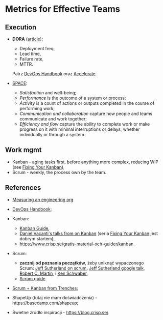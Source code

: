 # Metrics for Effective Teams

## Execution

- **DORA** ([article](https://cloud.google.com/blog/products/devops-sre/using-the-four-keys-to-measure-your-devops-performance)):
   - Deployment freq,
   - Lead time,
   - Failure rate,
   - MTTR.

   Patrz [DevOps Handbook](https://www.amazon.com/DevOps-Handbook-World-Class-Reliability-Organizations/dp/1942788002) oraz [Accelerate](https://www.amazon.com/Accelerate-Software-Performing-Technology-Organizations/dp/1942788339).

- [SPACE](https://queue.acm.org/detail.cfm?id=3454124):

   - *Satisfaction* and well-being;
   - *Performance* is the outcome of a system or process;
   - *Activity* is a count of actions or outputs completed in the course of performing work;
   - *Communication and collaboration* capture how people and teams communicate and work together;
   - *Efficiency and flow* capture the ability to complete work or make progress on it with minimal interruptions or delays, whether individually or through a system.

<!--
At the current iteration (tech < 20 engineers), no issues with quality, focus on flow of delivery:
Deployment Frequency:
production
      I track the whole system (as the primary  KPI) and per component (supportive, to have it for detailed discussions or as data for the retrospective).
Mean Lead Time for Change - from opening PR as a draft, in our company, we open such a PR as a very first step. Ar our scale, it is sufficient.
Change Failure Rate - I do not track it precisely; I update a Google Spreadsheet/Google Notebook when it happens.
Mean Time to Recovery - I consider only incidents P1 and P2.
On which metrics you focus first, it depends on the size of your engineering and your current challenges.
I bring at the 1on1 and retros DF and Lead Time; there were a few times when we talked about CFR.
-->

## Work mgmt

- Kanban - aging tasks first, before anything more complex, reducing WIP (see [Fixing Your Kanban](https://www.youtube.com/watch?v=ZP2NOy0EBgI&list=PL9uyGDiy_ChVfUxjc5gowNg0wW0gLFnx6)),
- Scrum - weekly, the process own by the team.

## References

- [Measuring an engineering org](https://lethain.com/measuring-engineering-organizations/)
- [DevOps Handbook](https://www.amazon.com/DevOps-Handbook-World-Class-Reliability-Organizations/dp/1942788002);
- Kanban:

  - [Kanban Guide](https://prokanban.org/the-kanban-guide/),
  - [Daniel Vacanti's talks from on Kanban](https://www.youtube.com/watch?v=689kYrWGqfE) (seria [Fixing Your Kanban](https://www.youtube.com/watch?v=ZP2NOy0EBgI&list=PL9uyGDiy_ChVfUxjc5gowNg0wW0gLFnx6) jest dobrym startem),
  - https://www.crisp.se/gratis-material-och-guider/kanban.

- Scrum:

  - **zacznij od poznania początków**, żeby uniknąć wypaczonego Scrum: [Jeff Sutherland on scrum](https://www.youtube.com/watch?v=O7cA1q0XwhE), [Jeff Sutherland google talk](https://www.youtube.com/watch?v=M1q6b9JI2Wc), [Robert C. Martin](https://www.youtube.com/watch?v=hG4LH6P8Syk), i [Ken Schwaber](https://www.youtube.com/watch?v=IyNPeTn8fpo),
  - [Scrum guide](https://www.scrum.org/resources/scrum-guide).

- [Scrum + Kanban from Trenches](https://www.infoq.com/minibooks/scrum-xp-from-the-trenches-2/);
- ShapeUp (tutaj nie mam doświadczenia) - https://basecamp.com/shapeup;
- Świetne źródło inspiracji - https://blog.crisp.se/.

